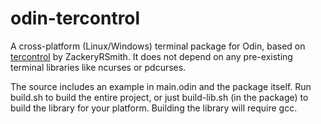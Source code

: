 # odin-tercontrol

A cross-platform (Linux/Windows) terminal package for Odin, based on [tercontrol](https://github.com/ZackeryRSmith/tercontrol) by ZackeryRSmith. It does not depend on any pre-existing terminal libraries like ncurses or pdcurses.

The source includes an example in main.odin and the package itself. Run build.sh to build the entire project, or just build-lib.sh (in the package) to build the library for your platform. Building the library will require gcc.
